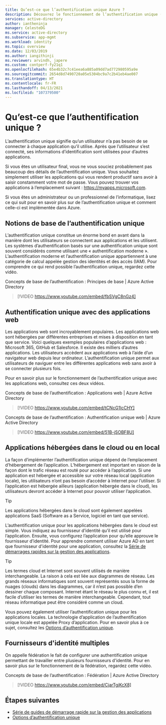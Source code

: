 ```yaml
---
title: Qu’est-ce que l’authentification unique Azure ?
description: Découvrez le fonctionnement de l’authentification unique (SSO) avec Azure Active Directory. Utilisez l’authentification unique afin d’éviter aux utilisateurs de mémoriser les mots de passe de toutes les applications. Utilisez également l’authentification unique pour simplifier l’administration de la gestion des comptes.
services: active-directory
author: iantheninja
manager: CelesteDG
ms.service: active-directory
ms.subservice: app-mgmt
ms.workload: identity
ms.topic: overview
ms.date: 12/03/2019
ms.author: iangithinji
ms.reviewer: arvindh, japere
ms.custom: contperf-fy21q1
ms.openlocfilehash: 65e4b32c7c41eea6a885a09dd7ad772980595a9e
ms.sourcegitcommit: 2654d8d7490720a05e5304bc9a7c2b41eb4ae007
ms.translationtype: HT
ms.contentlocale: fr-FR
ms.lasthandoff: 04/13/2021
ms.locfileid: "107379500"
---
```

# <a name="what-is-single-sign-on-sso"></a>Qu’est-ce que l’authentification unique ?

L’authentification unique signifie qu’un utilisateur n’a pas besoin de se connecter à chaque application qu’il utilise. Après que l’utilisateur s’est connecté, ses informations d’identification sont utilisées pour d’autres applications.

Si vous êtes un utilisateur final, vous ne vous souciez probablement pas beaucoup des détails de l’authentification unique. Vous souhaitez simplement utiliser les applications qui vous rendent productif sans avoir à saisir constamment votre mot de passe. Vous pouvez trouver vos applications à l’emplacement suivant : https://myapps.microsoft.com.
 
Si vous êtes un administrateur ou un professionnel de l’informatique, lisez ce qui suit pour en savoir plus sur de l’authentification unique et comment celle-ci est implémentée dans Azure.

## <a name="single-sign-on-basics"></a>Notions de base de l’authentification unique
L’authentification unique constitue un énorme bond en avant dans la manière dont les utilisateurs se connectent aux applications et les utilisent. Les systèmes d’authentification basés sur une authentification unique sont souvent considérés comme utilisant une « authentification moderne ». L’authentification moderne et l’authentification unique appartiennent à une catégorie de calcul appelée gestion des identités et des accès (IAM). Pour comprendre ce qui rend possible l’authentification unique, regardez cette vidéo.

Concepts de base de l’authentification : Principes de base | Azure Active Directory

> [!VIDEO https://www.youtube.com/embed/fbSVgC8nGz4]

## <a name="single-sign-on-with-web-applications"></a>Authentification unique avec des applications web
Les applications web sont incroyablement populaires. Les applications web sont hébergées par différentes entreprises et mises à disposition en tant que service. Voici quelques exemples populaires d’applications web : Microsoft 365, GitHub et Salesforce. Il existe des milliers d’autres applications. Les utilisateurs accèdent aux applications web à l’aide d’un navigateur web depuis leur ordinateur. L’authentification unique permet aux utilisateurs de naviguer entre les différentes applications web sans avoir à se connecter plusieurs fois.

Pour en savoir plus sur le fonctionnement de l’authentification unique avec les applications web, consultez ces deux vidéos.

Concepts de base de l’authentification : Applications web | Azure Active Directory

> [!VIDEO https://www.youtube.com/embed/tCNcG1lcCHY]

Concepts de base de l’authentification : Authentification unique web | Azure Active Directory

> [!VIDEO https://www.youtube.com/embed/51B-jSOBF8U]

## <a name="cloud-versus-on-premises-hosted-apps"></a>Applications hébergées dans le cloud ou en local
La façon d’implémenter l’authentification unique dépend de l’emplacement d’hébergement de l’application. L’hébergement est important en raison de la façon dont le trafic réseau est routé pour accéder à l’application. Si une application est hébergée et accessible sur votre réseau local (application locale), les utilisateurs n’ont pas besoin d’accéder à Internet pour l’utiliser. Si l’application est hébergée ailleurs (application hébergée dans le cloud), les utilisateurs devront accéder à Internet pour pouvoir utiliser l’application.

> [!TIP]
> Les applications hébergées dans le cloud sont également appelées applications SaaS (Software as a Service, logiciel en tant que service). 

L’authentification unique pour les applications hébergées dans le cloud est simple. Vous indiquez au fournisseur d’identité qu’il est utilisé pour l’application. Ensuite, vous configurez l’application pour qu’elle approuve le fournisseur d’identité. Pour apprendre comment utiliser Azure AD en tant que fournisseur d'identité pour une application, consultez la [Série de démarrages rapides sur la gestion des applications](add-application-portal.md).

> [!TIP]
> Les termes cloud et Internet sont souvent utilisés de manière interchangeable. La raison à cela est liée aux diagrammes de réseau. Les grands réseaux informatiques sont souvent représentés sous la forme de nuages (clouds) dans les diagrammes, car il n’est pas possible d’en dessiner chaque composant. Internet étant le réseau le plus connu et, il est facile d’utiliser les termes de manière interchangeable. Cependant, tout réseau informatique peut être considéré comme un cloud.

Vous pouvez également utiliser l’authentification unique pour les applications locales. La technologie d’application de l’authentification unique locale est appelée Proxy d’application. Pour en savoir plus à ce sujet, consultez les [Options d’authentification unique](sso-options.md).

## <a name="multiple-identity-providers"></a>Fournisseurs d'identité multiples
On appelle fédération le fait de configurer une authentification unique permettant de travailler entre plusieurs fournisseurs d'identité. Pour en savoir plus sur le fonctionnement de la fédération, regardez cette vidéo.

Concepts de base de l’authentification : Fédération | Azure Active Directory

> [!VIDEO https://www.youtube.com/embed/CjarTgjKcX8]


## <a name="next-steps"></a>Étapes suivantes
* [Série de guides de démarrage rapide sur la gestion des applications](view-applications-portal.md)
* [Options d’authentification unique](sso-options.md)
